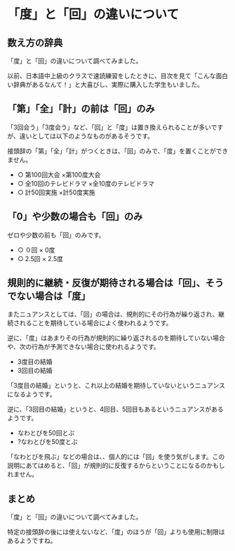 # 「度」と「回」の違いについて

## 数え方の辞典

「度」と「回」の違いについて調べてみました。

以前、日本語中上級のクラスで速読練習をしたときに、目次を見て「こんな面白い辞典があるなんて！」と大喜びし、実際に購入した学生もいました。

## 「第」「全」「計」の前は「回」のみ

「3回会う」「3度会う」など、「回」と「度」は置き換えられることが多いですが、違いとしては以下のようなものがあるそうです。

接頭辞の「第」「全」「計」がつくときは、「回」のみで、「度」を置くことができません。

* ○ 第100回大会 ×第100度大会
* ○ 全10回のテレビドラマ ×全10度のテレビドラマ
* ○ 計50回実施 ×計50度実施

## 「0」や少数の場合も「回」のみ

ゼロや少数の前も「回」のみです。

* ○ ０回 × 0度
* ○ 2.5回 × 2.5度

## 規則的に継続・反復が期待される場合は「回」、そうでない場合は「度」

またニュアンスとしては、「回」の場合は、規則的にその行為が繰り返され、継続されることを期待している場合によく使われるようです。

逆に、「度」はあまりその行為が規則的に繰り返されるのを期待していない場合や、次の行為が予測できない場合に使われるようです。

* 3度目の結婚
* 3回目の結婚

「3度目の結婚」というと、これ以上の結婚を期待していないというニュアンスになるようです。

逆に、「3回目の結婚」というと、4回目、5回目もあるというニュアンスがあるようです。

* なわとびを50回とぶ
* ?なわとびを50度とぶ

「なわとびを飛ぶ」などの場合は、、個人的には「回」を使う気がします。この説明にあてはめると、「回」が規則的に反復するからということになるのかもしれません。

## まとめ

「度」と「回」の違いについて調べてみました。

特定の接頭辞の後には使えないなど、「度」のほうが「回」よりも使用に制限はあるようですね。
